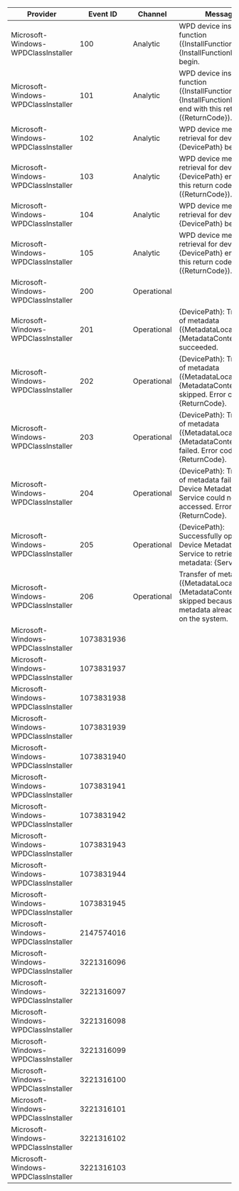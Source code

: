 Provider                             |  Event ID    |  Channel      |  Message
-------------------------------------|--------------|---------------|--------------------------------------------------------------------------------------------------------------------------------
Microsoft-Windows-WPDClassInstaller  |  100         |  Analytic     |  WPD device installation function ({InstallFunctionCode}, {InstallFunctionName}) begin.
Microsoft-Windows-WPDClassInstaller  |  101         |  Analytic     |  WPD device installation function ({InstallFunctionCode}, {InstallFunctionName}) end with this return code ({ReturnCode}).
Microsoft-Windows-WPDClassInstaller  |  102         |  Analytic     |  WPD device metadata retrieval for device {DevicePath} begin
Microsoft-Windows-WPDClassInstaller  |  103         |  Analytic     |  WPD device metadata retrieval for device {DevicePath} end with this return code ({ReturnCode}).
Microsoft-Windows-WPDClassInstaller  |  104         |  Analytic     |  WPD device metadata retrieval for device {DevicePath} begin
Microsoft-Windows-WPDClassInstaller  |  105         |  Analytic     |  WPD device metadata retrieval for device {DevicePath} end with this return code ({ReturnCode}).
Microsoft-Windows-WPDClassInstaller  |  200         |  Operational  |
Microsoft-Windows-WPDClassInstaller  |  201         |  Operational  |  {DevicePath}: Transfer of metadata ({MetadataLocaleName}, {MetadataContentId}) succeeded.
Microsoft-Windows-WPDClassInstaller  |  202         |  Operational  |  {DevicePath}: Transfer of metadata ({MetadataLocaleName}, {MetadataContentId}) skipped. Error code {ReturnCode}.
Microsoft-Windows-WPDClassInstaller  |  203         |  Operational  |  {DevicePath}: Transfer of metadata ({MetadataLocaleName}, {MetadataContentId}) failed. Error code {ReturnCode}.
Microsoft-Windows-WPDClassInstaller  |  204         |  Operational  |  {DevicePath}: Transfer of metadata failed as the Device Metadata Service could not be accessed. Error code {ReturnCode}.
Microsoft-Windows-WPDClassInstaller  |  205         |  Operational  |  {DevicePath}: Successfully opened the Device Metadata Service to retrieve metadata: {ServicePath}.
Microsoft-Windows-WPDClassInstaller  |  206         |  Operational  |  Transfer of metadata ({MetadataLocaleName}, {MetadataContentId}) is skipped because the metadata already exists on the system.
Microsoft-Windows-WPDClassInstaller  |  1073831936  |               |
Microsoft-Windows-WPDClassInstaller  |  1073831937  |               |
Microsoft-Windows-WPDClassInstaller  |  1073831938  |               |
Microsoft-Windows-WPDClassInstaller  |  1073831939  |               |
Microsoft-Windows-WPDClassInstaller  |  1073831940  |               |
Microsoft-Windows-WPDClassInstaller  |  1073831941  |               |
Microsoft-Windows-WPDClassInstaller  |  1073831942  |               |
Microsoft-Windows-WPDClassInstaller  |  1073831943  |               |
Microsoft-Windows-WPDClassInstaller  |  1073831944  |               |
Microsoft-Windows-WPDClassInstaller  |  1073831945  |               |
Microsoft-Windows-WPDClassInstaller  |  2147574016  |               |
Microsoft-Windows-WPDClassInstaller  |  3221316096  |               |
Microsoft-Windows-WPDClassInstaller  |  3221316097  |               |
Microsoft-Windows-WPDClassInstaller  |  3221316098  |               |
Microsoft-Windows-WPDClassInstaller  |  3221316099  |               |
Microsoft-Windows-WPDClassInstaller  |  3221316100  |               |
Microsoft-Windows-WPDClassInstaller  |  3221316101  |               |
Microsoft-Windows-WPDClassInstaller  |  3221316102  |               |
Microsoft-Windows-WPDClassInstaller  |  3221316103  |               |